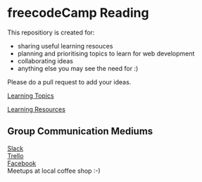 # freecodeCamp Reading

This repositiory is created for:
  * sharing useful learning resouces
  * planning and prioritising topics to learn for web development
  * collaborating ideas 
  * anything else you may see the need for :) 

   
Please do a pull request to add your ideas.  

[Learning Topics](https://github.com/ashB100/freecode-camp-reading/blob/master/topics.md)  
  
[Learning Resources](https://github.com/ashB100/freecode-camp-reading/blob/master/learning-resources.md)


## Group Communication Mediums
[Slack](https://join.slack.com/t/freecodecamp-reading/shared_invite/enQtMjc0NjUxNjI5NjgzLWNhOTkzZWJhYjJiYTMzODYxZDI2ZDk2ZWJjMzM4NGQ1M2E2MjAyZTU0NjU2M2RlNTc5MGYyZWMyNzBkZjJhZWY)  
[Trello](https://trello.com/b/iR6e0Ro9/freecodecamp-reading-group)  
[Facebook](https://www.facebook.com/groups/free.code.camp.reading)  
Meetups at local coffee shop :-)
